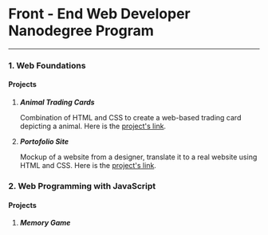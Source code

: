 # Front - End Web Developer Nanodegree Program
* * *
### 1. Web Foundations 

#### Projects
 1. **_Animal Trading Cards_**
 
    Combination of HTML and CSS to create a web-based trading card depicting a animal. 	Here is the [project's link](https://elgeorsk.github.io/FrontEndDev/1-WebFoundations/AnimalTradingCards/).
 
 2. **_Portofolio Site_**
    
    Mockup of a website from a designer, translate it to a real website using HTML and CSS.
    Here is the [project's link](https://elgeorsk.github.io/FrontEndDev/1-WebFoundations/PortofolioSite/).

### 2. Web Programming with JavaScript
#### Projects
1. **_Memory Game_**